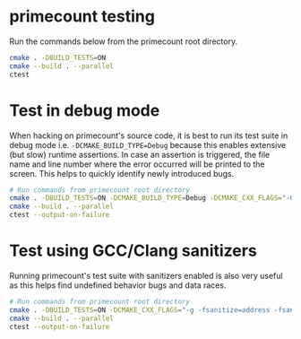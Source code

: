# primecount testing

Run the commands below from the primecount root directory.

```bash
cmake . -DBUILD_TESTS=ON
cmake --build . --parallel
ctest
```

# Test in debug mode

When hacking on primecount's source code, it is best to run its test suite
in debug mode i.e. ```-DCMAKE_BUILD_TYPE=Debug``` because this enables
extensive (but slow) runtime assertions. In case an assertion is triggered,
the file name and line number where the error occurred will be printed to
the screen. This helps to quickly identify newly introduced bugs.

```bash
# Run commands from primecount root directory
cmake . -DBUILD_TESTS=ON -DCMAKE_BUILD_TYPE=Debug -DCMAKE_CXX_FLAGS="-O1 -Wall -Wextra -pedantic" -DCMAKE_C_FLAGS="-O1 -Wall -Wextra -pedantic"
cmake --build . --parallel
ctest --output-on-failure
```

# Test using GCC/Clang sanitizers

Running primecount's test suite with sanitizers enabled is also very useful
as this helps find undefined behavior bugs and data races.

```bash
# Run commands from primecount root directory
cmake . -DBUILD_TESTS=ON -DCMAKE_CXX_FLAGS="-g -fsanitize=address -fsanitize=undefined -fno-sanitize-recover=all -fno-omit-frame-pointer -Wall -Wextra -pedantic" -DCMAKE_C_FLAGS="-g -fsanitize=address -fsanitize=undefined -fno-sanitize-recover=all -fno-omit-frame-pointer -Wall -Wextra -pedantic"
cmake --build . --parallel
ctest --output-on-failure
```
